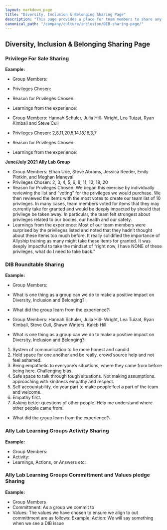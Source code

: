 ```yaml
---
layout: markdown_page
title: "Diversity, Inclusion & Belonging Sharing Page"
description: "This page provides a place for team members to share any learnings for Ally Learning Groups, DIB Rountables and other DIB initiatives."
canonical_path: "/company/culture/inclusion/DIB-sharing-page/"
---
```


## Diversity, Inclusion & Belonging Sharing Page 

### Privilege For Sale Sharing 

**Example:**
- Group Members: 
- Privileges Chosen: 
- Reason for Privileges Chosen:
- Learnings from the experience: 

- Group Members: Hannah Schuler, Julia Hill- Wright, Lea Tuizat, Ryan Kimball and Steve Cull
- Privileges Chosen: 2,8,11,20,5,14,18,16,3,7
- Reason for Privileges Chosen:
- Learnings from the experience:

**June/July 2021 Ally Lab Group**

- Group Members: Ethan Urie, Steve Abrams, Jessica Reeder, Emily Plotkin, and Meghan Maneval
- Privileges Chosen: 2, 3, 4, 5, 6, 8, 11, 13, 18, 20
- Reason for Privileges Chosen: We began this exercise by individually reviewing the list and “voting” for the privileges we would purchase. We then reviewed the items with the most votes to create our team list of 10 privileges. In many cases, team members voted for items that they may currently take for granted and would be deeply impacted by should that privilege be taken away. In particular, the team felt strongest about privileges related to our bodies, our health and our safety.
- Learnings from the experience: Most of our team members were surprised by the privileges listed and noted that they hadn’t thought about these items too much before. It really solidified the importance of Allyship training as many might take these items for granted. It was deeply impactful to take the mindset of “right now, I have NONE of these privileges, what do I need to take back.” 

### DIB Roundtable Sharing

**Example:**
- Group Members:
- What is one thing as a group can we do to make a positive impact on Diversity, Inclusion and Belonging?:
- What did the group learn from the experience?: 

- Group Members: Hannah Schuler, Julia Hill- Wright, Lea Tuizat, Ryan Kimball, Steve Cull, Shawn Winters, Kaleb Hill
- What is one thing as a group can we do to make a positive impact on Diversity, Inclusion and Belonging?:
1. System of communication to be more honest and candid
1. Hold space for one another and be really, crowd source help and not feel ashamed. 
1. Being empathetic to everyone’s situations, where they came from before being here. Challenging bias.
1. Safe space to talk through tough situations. Not making assumptions. approaching with kindness empathy and respect.
1. Self accountability, do your part to make people feel a part of the team and welcome. 
1. Empathy first. 
1. Asking better questions of other people. Help me understand where other people came from. 

- What did the group learn from the experience?: 

### Ally Lab Learning Groups Activity Sharing 

**Example:**
- Group Members:
- Activity:
- Learnings, Actions, or Answers etc:  

### Ally Lab Learning Groups Committment and Values pledge Sharing

**Example:**
- Group Members
- Committment: As a group we commit to 
- Values: The values we have chosen to ensure we align to out committment are as follows: Example: Action: We will say something when we see a DIB issue
